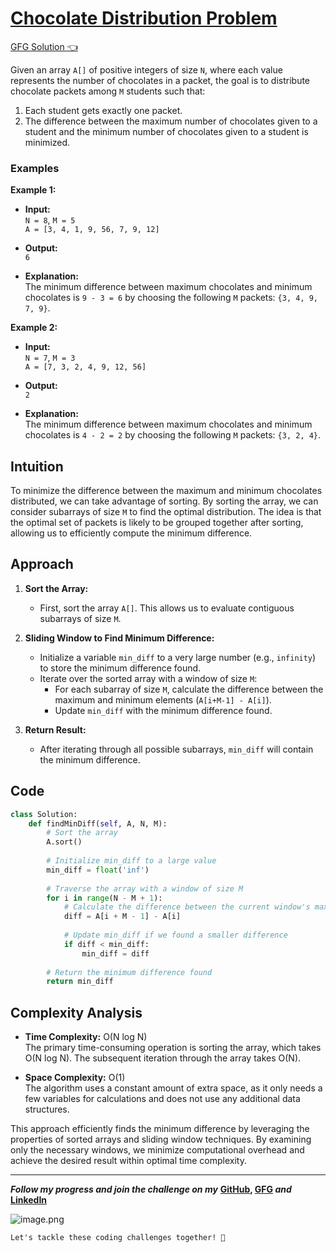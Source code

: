 # [Chocolate Distribution Problem](https://www.geeksforgeeks.org/problems/chocolate-distribution-problem3825/1)
[GFG Solution 👈](https://discuss.geeksforgeeks.org/comment/d0ca575e-1df7-4b5e-96cb-55941a171e06/practice)

Given an array `A[]` of positive integers of size `N`, where each value represents the number of chocolates in a packet, the goal is to distribute chocolate packets among `M` students such that:
1. Each student gets exactly one packet.
2. The difference between the maximum number of chocolates given to a student and the minimum number of chocolates given to a student is minimized.

### Examples

**Example 1:**

- **Input:**  
  `N = 8`, `M = 5`  
  `A = [3, 4, 1, 9, 56, 7, 9, 12]`
  
- **Output:**  
  `6`

- **Explanation:**  
  The minimum difference between maximum chocolates and minimum chocolates is `9 - 3 = 6` by choosing the following `M` packets: `{3, 4, 9, 7, 9}`.

**Example 2:**

- **Input:**  
  `N = 7`, `M = 3`  
  `A = [7, 3, 2, 4, 9, 12, 56]`

- **Output:**  
  `2`

- **Explanation:**  
  The minimum difference between maximum chocolates and minimum chocolates is `4 - 2 = 2` by choosing the following `M` packets: `{3, 2, 4}`.

## Intuition

To minimize the difference between the maximum and minimum chocolates distributed, we can take advantage of sorting. By sorting the array, we can consider subarrays of size `M` to find the optimal distribution. The idea is that the optimal set of packets is likely to be grouped together after sorting, allowing us to efficiently compute the minimum difference.

## Approach

1. **Sort the Array:**
   - First, sort the array `A[]`. This allows us to evaluate contiguous subarrays of size `M`.

2. **Sliding Window to Find Minimum Difference:**
   - Initialize a variable `min_diff` to a very large number (e.g., `infinity`) to store the minimum difference found.
   - Iterate over the sorted array with a window of size `M`:
     - For each subarray of size `M`, calculate the difference between the maximum and minimum elements (`A[i+M-1] - A[i]`).
     - Update `min_diff` with the minimum difference found.

3. **Return Result:**
   - After iterating through all possible subarrays, `min_diff` will contain the minimum difference.

## Code

```python
class Solution:
    def findMinDiff(self, A, N, M):
        # Sort the array
        A.sort()
        
        # Initialize min_diff to a large value
        min_diff = float('inf')
        
        # Traverse the array with a window of size M
        for i in range(N - M + 1):
            # Calculate the difference between the current window's max and min
            diff = A[i + M - 1] - A[i]
            
            # Update min_diff if we found a smaller difference
            if diff < min_diff:
                min_diff = diff
        
        # Return the minimum difference found
        return min_diff
```

## Complexity Analysis

- **Time Complexity:** O(N log N)  
  The primary time-consuming operation is sorting the array, which takes O(N log N). The subsequent iteration through the array takes O(N).

- **Space Complexity:** O(1)  
  The algorithm uses a constant amount of extra space, as it only needs a few variables for calculations and does not use any additional data structures.

This approach efficiently finds the minimum difference by leveraging the properties of sorted arrays and sliding window techniques. By examining only the necessary windows, we minimize computational overhead and achieve the desired result within optimal time complexity.


---

***Follow my progress and join the challenge on my*** **[GitHub](https://github.com/nandini-gangrade/DSA-Sheet), [GFG](https://discuss.geeksforgeeks.org/comment/d0ca575e-1df7-4b5e-96cb-55941a171e06/practice) *and* [LinkedIn](https://www.linkedin.com/feed/update/urn:li:activity:7221580562367414272/)** 

![image.png](https://assets.leetcode.com/users/images/dd42a649-e1d9-4b22-9eb8-add015c24468_1721761764.4795635.png)

`Let's tackle these coding challenges together! 🚀
`
